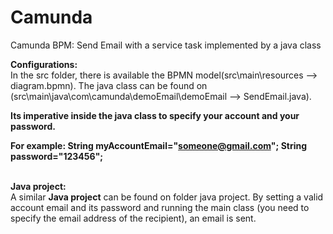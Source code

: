 # Camunda
Camunda BPM: Send Email with a service task implemented by a java class


<b>Configurations:</b> <br/>
In the src folder, there is available the BPMN model(src\main\resources --> diagram.bpmn).
The java class can be found on (src\main\java\com\camunda\demoEmail\demoEmail --> SendEmail.java).

<b>Its imperative inside the java class to specify your account and your password.</b>

<b>For example: String myAccountEmail="someone@gmail.com";
			String password="123456";</b><br/>



<br/><b>Java project:</b><br/>
A similar <b>Java project</b> can be found on folder java project. 
By setting a valid account email and its password and running the main class (you need to specify the email address of the recipient), an email is sent.

